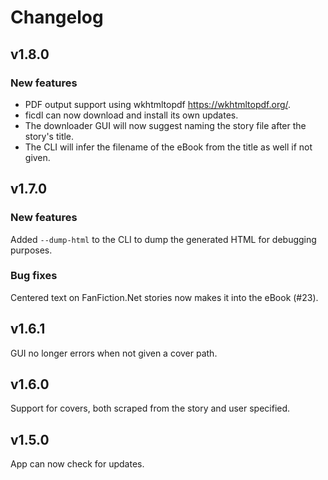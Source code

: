 # Changelog

## v1.8.0

### New features

* PDF output support using wkhtmltopdf <https://wkhtmltopdf.org/>.
* ficdl can now download and install its own updates.
* The downloader GUI will now suggest naming the story file after the story's title.
* The CLI will infer the filename of the eBook from the title as well if not given.

## v1.7.0

### New features

Added `--dump-html` to the CLI to dump the generated HTML for debugging purposes.

### Bug fixes

Centered text on FanFiction.Net stories now makes it into the eBook (#23).

## v1.6.1

GUI no longer errors when not given a cover path.

## v1.6.0

Support for covers, both scraped from the story and user specified.

## v1.5.0

App can now check for updates.
